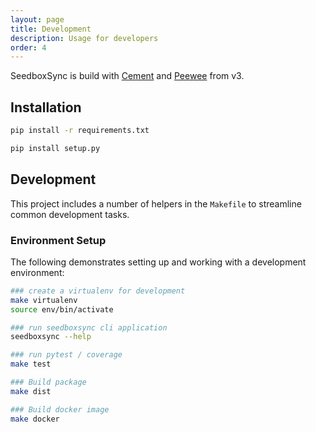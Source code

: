 ```yaml
---
layout: page
title: Development
description: Usage for developers
order: 4
---
```


SeedboxSync is build with [Cement](https://builtoncement.com/) and [Peewee](http://docs.peewee-orm.com/en/latest/) from v3.

## Installation

```bash
pip install -r requirements.txt

pip install setup.py
```

## Development

This project includes a number of helpers in the `Makefile` to streamline common development tasks.

### Environment Setup

The following demonstrates setting up and working with a development environment:

```bash
### create a virtualenv for development
make virtualenv
source env/bin/activate

### run seedboxsync cli application
seedboxsync --help

### run pytest / coverage
make test

### Build package
make dist

### Build docker image
make docker
```
